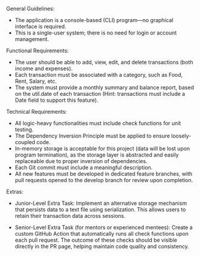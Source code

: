 General Guidelines:
- The application is a console-based (CLI) program—no graphical interface is required.
- This is a single-user system; there is no need for login or account management.

Functional Requirements:
- The user should be able to add, view, edit, and delete transactions (both income and expenses).
- Each transaction must be associated with a category, such as Food, Rent, Salary, etc.
- The system must provide a monthly summary and balance report, based on the util.date of each transaction (Hint: transactions must include a Date field to support this feature).

Technical Requirements:
- All logic-heavy functionalities must include check functions for unit testing.
- The Dependency Inversion Principle must be applied to ensure loosely-coupled code.
- In-memory storage is acceptable for this project (data will be lost upon program termination), as the storage layer is abstracted and easily replaceable due to proper inversion of dependencies.
- Each Git commit must include a meaningful description.
- All new features must be developed in dedicated feature branches, with pull requests opened to the develop branch for review upon completion.

Extras:

- Junior-Level Extra Task: Implement an alternative storage mechanism that persists data to a text file using serialization. This allows users to retain their transaction data across sessions.

- Senior-Level Extra Task (for mentors or experienced mentees): Create a custom GitHub Action that automatically runs all check functions upon each pull request. The outcome of these checks should be visible directly in the PR page, helping maintain code quality and consistency.
